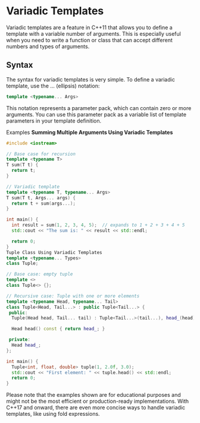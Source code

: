 # Variadic Templates

Variadic templates are a feature in C++11 that allows you to define a template with a variable number of arguments. This is especially useful when you need to write a function or class that can accept different numbers and types of arguments.

## Syntax

The syntax for variadic templates is very simple. To define a variadic template, use the ... (ellipsis) notation:

```cpp
template <typename... Args> 
```
This notation represents a parameter pack, which can contain zero or more arguments. You can use this parameter pack as a variable list of template parameters in your template definition.

Examples
**Summing Multiple Arguments Using Variadic Templates**

```cpp
#include <iostream>

// Base case for recursion
template <typename T>
T sum(T t) {
  return t;
}

// Variadic template
template <typename T, typename... Args>
T sum(T t, Args... args) {
  return t + sum(args...);
}

int main() {
  int result = sum(1, 2, 3, 4, 5);  // expands to 1 + 2 + 3 + 4 + 5
  std::cout << "The sum is: " << result << std::endl;

  return 0;
}
Tuple Class Using Variadic Templates
template <typename... Types>
class Tuple;

// Base case: empty tuple
template <>
class Tuple<> {};

// Recursive case: Tuple with one or more elements
template <typename Head, typename... Tail>
class Tuple<Head, Tail...> : public Tuple<Tail...> {
 public:
  Tuple(Head head, Tail... tail) : Tuple<Tail...>(tail...), head_(head) {}

  Head head() const { return head_; }

 private:
  Head head_;
};

int main() {
  Tuple<int, float, double> tuple(1, 2.0f, 3.0);
  std::cout << "First element: " << tuple.head() << std::endl;
  return 0;
}
```
Please note that the examples shown are for educational purposes and might not be the most efficient or production-ready implementations. With C++17 and onward, there are even more concise ways to handle variadic templates, like using fold expressions.
